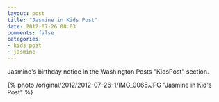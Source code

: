 ```yaml
---
layout: post
title: "Jasmine in Kids Post"
date: 2012-07-26 08:03
comments: false
categories: 
- kids post
- jasmine
---
```

Jasmine's birthday notice in the Washington Posts "KidsPost" section.

{% photo /original/2012/2012-07-26-1/IMG_0065.JPG "Jasmine in Kid's Post" %}

